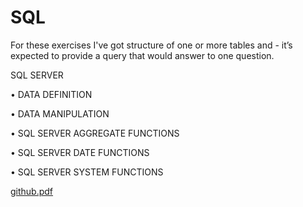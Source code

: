 # SQL
For these exercises I've got structure of one or more tables and  - it’s expected to provide a query that would answer to one question.

SQL SERVER

•	DATA DEFINITION

•	DATA MANIPULATION

•	SQL SERVER AGGREGATE FUNCTIONS

•	SQL SERVER DATE FUNCTIONS

•	SQL SERVER SYSTEM FUNCTIONS




[github.pdf](https://github.com/lauracarpaciu/SQL/files/10173614/github.pdf)

